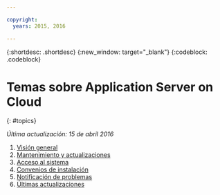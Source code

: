 ```yaml
---

copyright:
  years: 2015, 2016

---
```


{:shortdesc: .shortdesc}
{:new_window: target="_blank"}
{:codeblock: .codeblock}

# Temas sobre Application Server on Cloud
{: #topics}

*Última actualización: 15 de abril 2016*

1. [Visión general](indexWAS4Bluemix.html)
2. [Mantenimiento y actualizaciones](maintenanceAndUpdates.html)
6. [Acceso al sistema](systemAccess.html)
7. [Convenios de instalación](installationConventions.html)
8. [Notificación de problemas](reportingIssues.html)
9. [Últimas actualizaciones](latestUpdates.html)

